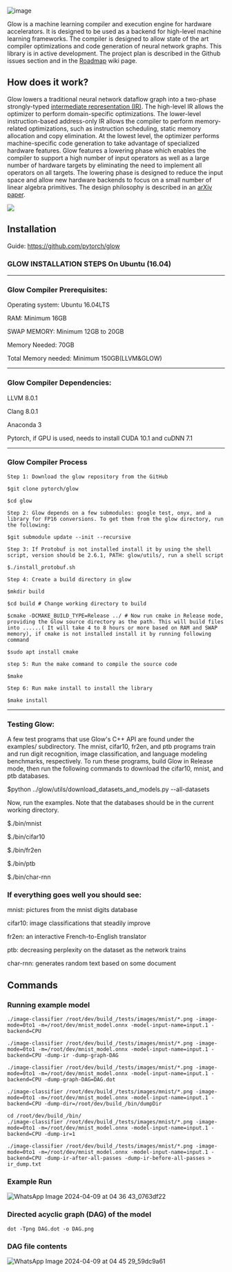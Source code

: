 ![image](https://github.com/srsapireddy/GLOW-Compiler/assets/32967087/6edc1317-98f6-4d23-b51e-5d543694b166)

Glow is a machine learning compiler and execution engine for hardware
accelerators.  It is designed to be used as a backend for high-level machine
learning frameworks.  The compiler is designed to allow state of the art
compiler optimizations and code generation of neural network graphs. This
library is in active development. The project plan is described in the Github
issues section and in the
[Roadmap](https://github.com/pytorch/glow/wiki/Glow-Roadmap) wiki page.

## How does it work?

Glow lowers a traditional neural network dataflow graph into a two-phase
strongly-typed [intermediate representation (IR)](./docs/IR.md). The high-level
IR allows the optimizer to perform domain-specific optimizations. The
lower-level instruction-based address-only IR allows the compiler to perform
memory-related optimizations, such as instruction scheduling, static memory
allocation and copy elimination. At the lowest level, the optimizer performs
machine-specific code generation to take advantage of specialized hardware
features. Glow features a lowering phase which enables the compiler to support a
high number of input operators as well as a large number of hardware targets by
eliminating the need to implement all operators on all targets. The lowering
phase is designed to reduce the input space and allow new hardware backends to
focus on a small number of linear algebra primitives.
The design philosophy is described in an [arXiv paper](https://arxiv.org/abs/1805.00907).

![](./docs/3LevelIR.png)

## Installation 
Guide: https://github.com/pytorch/glow

### GLOW INSTALLATION STEPS On Ubuntu (16.04)

--------------------------------------------------------------------------------------------------------------------------------------------

### Glow Compiler Prerequisites:

Operating system: Ubuntu 16.04LTS

RAM: Minimum 16GB

SWAP MEMORY: Minimum 12GB to 20GB

Memory Needed: 70GB

Total Memory needed: Minimum 150GB(LLVM&GLOW)

------------------------------------------------------------------------------------------------------------------------------------------------

### Glow Compiler Dependencies:

LLVM 8.0.1

Clang 8.0.1

Anaconda 3

Pytorch, if GPU is used, needs to install CUDA 10.1 and cuDNN 7.1

------------------------------------------------------------------------------------------------------------------------------------------------

### Glow Compiler Process

```
Step 1: Download the glow repository from the GitHub

$git clone pytorch/glow

$cd glow

Step 2: Glow depends on a few submodules: google test, onyx, and a library for FP16 conversions. To get them from the glow directory, run the following:

$git submodule update --init --recursive

Step 3: If Protobuf is not installed install it by using the shell script, version should be 2.6.1, PATH: glow/utils/, run a shell script

$./install_protobuf.sh

Step 4: Create a build directory in glow

$mkdir build

$cd build # Change working directory to build

$cmake -DCMAKE_BUILD_TYPE=Release ../ # Now run cmake in Release mode, providing the Glow source directory as the path. This will build files into ......( It will take 4 to 8 hours or more based on RAM and SWAP memory), if cmake is not installed install it by running following command

$sudo apt install cmake

step 5: Run the make command to compile the source code

$make

Step 6: Run make install to install the library

$make install
```
-----------------------------------------------------------------------------------------------------------------------------------------------------

### Testing Glow:

A few test programs that use Glow's C++ API are found under the examples/ subdirectory. The mnist, cifar10, fr2en, and ptb programs train and run digit recognition, image classification, and language modeling benchmarks, respectively.
To run these programs, build Glow in Release mode, then run the following commands to download the cifar10, mnist, and ptb databases.

$python ../glow/utils/download_datasets_and_models.py --all-datasets

Now, run the examples. Note that the databases should be in the current working directory.

$./bin/mnist

$./bin/cifar10

$./bin/fr2en

$./bin/ptb

$./bin/char-rnn

### If everything goes well you should see:

mnist: pictures from the mnist digits database

cifar10: image classifications that steadily improve

fr2en: an interactive French-to-English translator

ptb: decreasing perplexity on the dataset as the network trains

char-rnn: generates random text based on some document

## Commands
### Running example model 
```
./image-classifier /root/dev/build_/tests/images/mnist/*.png -image-mode=0to1 -m=/root/dev/mnist_model.onnx -model-input-name=input.1 -backend=CPU

./image-classifier /root/dev/build_/tests/images/mnist/*.png -image-mode=0to1 -m=/root/dev/mnist_model.onnx -model-input-name=input.1 -backend=CPU -dump-ir -dump-graph-DAG

./image-classifier /root/dev/build_/tests/images/mnist/*.png -image-mode=0to1 -m=/root/dev/mnist_model.onnx -model-input-name=input.1 -backend=CPU -dump-graph-DAG=DAG.dot

./image-classifier /root/dev/build_/tests/images/mnist/*.png -image-mode=0to1 -m=/root/dev/mnist_model.onnx -model-input-name=input.1 -backend=CPU -dump-dir=/root/dev/build_/bin/dumpDir

cd /root/dev/build_/bin/
./image-classifier /root/dev/build_/tests/images/mnist/*.png -image-mode=0to1 -m=/root/dev/mnist_model.onnx -model-input-name=input.1 -backend=CPU -dump-ir=1

./image-classifier /root/dev/build_/tests/images/mnist/*.png -image-mode=0to1 -m=/root/dev/mnist_model.onnx -model-input-name=input.1 -backend=CPU -dump-ir-after-all-passes -dump-ir-before-all-passes > ir_dump.txt
```
### Example Run
![WhatsApp Image 2024-04-09 at 04 36 43_0763df22](https://github.com/srsapireddy/GLOW-Compiler/assets/32967087/768d7e92-72bf-4d63-b36b-58a55d219c58)


### Directed acyclic graph (DAG) of the model 
```
dot -Tpng DAG.dot -o DAG.png
```
### DAG file contents
![WhatsApp Image 2024-04-09 at 04 45 29_59dc9a61](https://github.com/srsapireddy/GLOW-Compiler/assets/32967087/6934fba0-b5bb-4a8b-901c-029b2541aadb)



